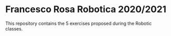 # Francesco Rosa Robotica 2020/2021

This repository contains the 5 exercises proposed during the Robotic classes.